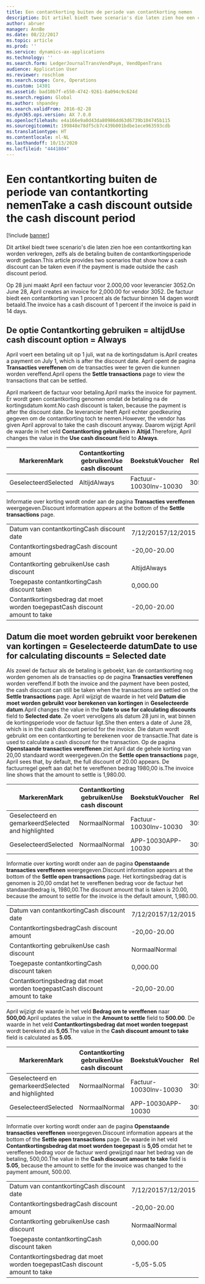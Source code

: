 ```yaml
---
title: Een contantkorting buiten de periode van contantkorting nemen
description: Dit artikel biedt twee scenario's die laten zien hoe een contantkorting kan worden verkregen, zelfs als de betaling buiten de contantkortingsperiode wordt gedaan.
author: abruer
manager: AnnBe
ms.date: 08/22/2017
ms.topic: article
ms.prod: ''
ms.service: dynamics-ax-applications
ms.technology: ''
ms.search.form: LedgerJournalTransVendPaym, VendOpenTrans
audience: Application User
ms.reviewer: roschlom
ms.search.scope: Core, Operations
ms.custom: 14301
ms.assetid: bad10b7f-e550-4742-9261-8a094c9c624d
ms.search.region: Global
ms.author: shpandey
ms.search.validFrom: 2016-02-28
ms.dyn365.ops.version: AX 7.0.0
ms.openlocfilehash: e4a166e9a0d43da80986dd63d6739b104745b115
ms.sourcegitcommit: 199848e78df5cb7c439b001bdbe1ece963593cdb
ms.translationtype: HT
ms.contentlocale: nl-NL
ms.lasthandoff: 10/13/2020
ms.locfileid: "4441804"
---
```

# <a name="take-a-cash-discount-outside-the-cash-discount-period"></a><span data-ttu-id="18f99-103">Een contantkorting buiten de periode van contantkorting nemen</span><span class="sxs-lookup"><span data-stu-id="18f99-103">Take a cash discount outside the cash discount period</span></span>

[!include [banner](../includes/banner.md)]

<span data-ttu-id="18f99-104">Dit artikel biedt twee scenario's die laten zien hoe een contantkorting kan worden verkregen, zelfs als de betaling buiten de contantkortingsperiode wordt gedaan.</span><span class="sxs-lookup"><span data-stu-id="18f99-104">This article provides two scenarios that show how a cash discount can be taken even if the payment is made outside the cash discount period.</span></span>

<span data-ttu-id="18f99-105">Op 28 juni maakt April een factuur voor 2.000,00 voor leverancier 3052.</span><span class="sxs-lookup"><span data-stu-id="18f99-105">On June 28, April creates an invoice for 2,000.00 for vendor 3052.</span></span> <span data-ttu-id="18f99-106">De factuur biedt een contantkorting van 1 procent als de factuur binnen 14 dagen wordt betaald.</span><span class="sxs-lookup"><span data-stu-id="18f99-106">The invoice has a cash discount of 1 percent if the invoice is paid in 14 days.</span></span>

## <a name="use-cash-discount-option--always"></a><span data-ttu-id="18f99-107">De optie Contantkorting gebruiken = altijd</span><span class="sxs-lookup"><span data-stu-id="18f99-107">Use cash discount option = Always</span></span>
<span data-ttu-id="18f99-108">April voert een betaling uit op 1 juli, wat na de kortingsdatum is.</span><span class="sxs-lookup"><span data-stu-id="18f99-108">April creates a payment on July 1, which is after the discount date.</span></span> <span data-ttu-id="18f99-109">April opent de pagina **Transacties vereffenen** om de transacties weer te geven die kunnen worden vereffend.</span><span class="sxs-lookup"><span data-stu-id="18f99-109">April opens the **Settle transactions** page to view the transactions that can be settled.</span></span> 

<span data-ttu-id="18f99-110">April markeert de factuur voor betaling.</span><span class="sxs-lookup"><span data-stu-id="18f99-110">April marks the invoice for payment.</span></span> <span data-ttu-id="18f99-111">Er wordt geen contantkorting genomen omdat de betaling na de kortingsdatum komt.</span><span class="sxs-lookup"><span data-stu-id="18f99-111">No cash discount is taken, because the payment is after the discount date.</span></span> <span data-ttu-id="18f99-112">De leverancier heeft April echter goedkeuring gegeven om de contantkorting toch te nemen.</span><span class="sxs-lookup"><span data-stu-id="18f99-112">However, the vendor has given April approval to take the cash discount anyway.</span></span> <span data-ttu-id="18f99-113">Daarom wijzigt April de waarde in het veld **Contantkorting gebruiken** in **Altijd**.</span><span class="sxs-lookup"><span data-stu-id="18f99-113">Therefore, April changes the value in the **Use cash discount** field to **Always**.</span></span>

| <span data-ttu-id="18f99-114">Markeren</span><span class="sxs-lookup"><span data-stu-id="18f99-114">Mark</span></span>     | <span data-ttu-id="18f99-115">Contantkorting gebruiken</span><span class="sxs-lookup"><span data-stu-id="18f99-115">Use cash discount</span></span> | <span data-ttu-id="18f99-116">Boekstuk</span><span class="sxs-lookup"><span data-stu-id="18f99-116">Voucher</span></span>   | <span data-ttu-id="18f99-117">Rekening</span><span class="sxs-lookup"><span data-stu-id="18f99-117">Account</span></span> | <span data-ttu-id="18f99-118">Datum van contantkorting</span><span class="sxs-lookup"><span data-stu-id="18f99-118">Cash discount date</span></span> | <span data-ttu-id="18f99-119">Vervaldatum</span><span class="sxs-lookup"><span data-stu-id="18f99-119">Due date</span></span>  | <span data-ttu-id="18f99-120">Factuur</span><span class="sxs-lookup"><span data-stu-id="18f99-120">Invoice</span></span> | <span data-ttu-id="18f99-121">Bedrag in transactievaluta</span><span class="sxs-lookup"><span data-stu-id="18f99-121">Amount in transaction currency</span></span> | <span data-ttu-id="18f99-122">Valuta</span><span class="sxs-lookup"><span data-stu-id="18f99-122">Currency</span></span> | <span data-ttu-id="18f99-123">Bedrag om te vereffenen</span><span class="sxs-lookup"><span data-stu-id="18f99-123">Amount to settle</span></span> |
|----------|-------------------|-----------|---------|--------------------|-----------|---------|--------------------------------|----------|------------------|
| <span data-ttu-id="18f99-124">Geselecteerd</span><span class="sxs-lookup"><span data-stu-id="18f99-124">Selected</span></span> | <span data-ttu-id="18f99-125">Altijd</span><span class="sxs-lookup"><span data-stu-id="18f99-125">Always</span></span>            | <span data-ttu-id="18f99-126">Factuur-10030</span><span class="sxs-lookup"><span data-stu-id="18f99-126">Inv-10030</span></span> | <span data-ttu-id="18f99-127">3052</span><span class="sxs-lookup"><span data-stu-id="18f99-127">3052</span></span>    | <span data-ttu-id="18f99-128">6/28/2015</span><span class="sxs-lookup"><span data-stu-id="18f99-128">6/28/2015</span></span>          | <span data-ttu-id="18f99-129">7/12/2015</span><span class="sxs-lookup"><span data-stu-id="18f99-129">7/12/2015</span></span> | <span data-ttu-id="18f99-130">10030</span><span class="sxs-lookup"><span data-stu-id="18f99-130">10030</span></span>   | <span data-ttu-id="18f99-131">-2000,00</span><span class="sxs-lookup"><span data-stu-id="18f99-131">-2,000.00</span></span>                      | <span data-ttu-id="18f99-132">USD</span><span class="sxs-lookup"><span data-stu-id="18f99-132">USD</span></span>      | <span data-ttu-id="18f99-133">-1980,00</span><span class="sxs-lookup"><span data-stu-id="18f99-133">-1,980.00</span></span>        |

<span data-ttu-id="18f99-134">Informatie over korting wordt onder aan de pagina **Transacties vereffenen** weergegeven.</span><span class="sxs-lookup"><span data-stu-id="18f99-134">Discount information appears at the bottom of the **Settle transactions** page.</span></span>

|                              |           |
|------------------------------|-----------|
| <span data-ttu-id="18f99-135">Datum van contantkorting</span><span class="sxs-lookup"><span data-stu-id="18f99-135">Cash discount date</span></span>           | <span data-ttu-id="18f99-136">7/12/2015</span><span class="sxs-lookup"><span data-stu-id="18f99-136">7/12/2015</span></span> |
| <span data-ttu-id="18f99-137">Contantkortingsbedrag</span><span class="sxs-lookup"><span data-stu-id="18f99-137">Cash discount amount</span></span>         | <span data-ttu-id="18f99-138">-20,00</span><span class="sxs-lookup"><span data-stu-id="18f99-138">-20.00</span></span>    |
| <span data-ttu-id="18f99-139">Contantkorting gebruiken</span><span class="sxs-lookup"><span data-stu-id="18f99-139">Use cash discount</span></span>            | <span data-ttu-id="18f99-140">Altijd</span><span class="sxs-lookup"><span data-stu-id="18f99-140">Always</span></span>    |
| <span data-ttu-id="18f99-141">Toegepaste contantkorting</span><span class="sxs-lookup"><span data-stu-id="18f99-141">Cash discount taken</span></span>          | <span data-ttu-id="18f99-142">0,00</span><span class="sxs-lookup"><span data-stu-id="18f99-142">0.00</span></span>      |
| <span data-ttu-id="18f99-143">Contantkortingsbedrag dat moet worden toegepast</span><span class="sxs-lookup"><span data-stu-id="18f99-143">Cash discount amount to take</span></span> | <span data-ttu-id="18f99-144">-20,00</span><span class="sxs-lookup"><span data-stu-id="18f99-144">-20.00</span></span>    |

## <a name="date-to-use-for-calculating-discounts--selected-date"></a><span data-ttu-id="18f99-145">Datum die moet worden gebruikt voor berekenen van kortingen = Geselecteerde datum</span><span class="sxs-lookup"><span data-stu-id="18f99-145">Date to use for calculating discounts = Selected date</span></span>
<span data-ttu-id="18f99-146">Als zowel de factuur als de betaling is geboekt, kan de contantkorting nog worden genomen als de transacties op de pagina **Transacties vereffenen** worden vereffend.</span><span class="sxs-lookup"><span data-stu-id="18f99-146">If both the invoice and the payment have been posted, the cash discount can still be taken when the transactions are settled on the **Settle transactions** page.</span></span> <span data-ttu-id="18f99-147">April wijzigt de waarde in het veld **Datum die moet worden gebruikt voor berekenen van kortingen** in **Geselecteerde datum**.</span><span class="sxs-lookup"><span data-stu-id="18f99-147">April changes the value in the **Date to use for calculating discounts** field to **Selected date**.</span></span> <span data-ttu-id="18f99-148">Ze voert vervolgens als datum 28 juni in, wat binnen de kortingsperiode voor de factuur ligt.</span><span class="sxs-lookup"><span data-stu-id="18f99-148">She then enters a date of June 28, which is in the cash discount period for the invoice.</span></span> <span data-ttu-id="18f99-149">Die datum wordt gebruikt om een contantkorting te berekenen voor de transactie.</span><span class="sxs-lookup"><span data-stu-id="18f99-149">That date is used to calculate a cash discount for the transaction.</span></span> <span data-ttu-id="18f99-150">Op de pagina **Openstaande transacties vereffenen** ziet April dat de gehele korting van 20,00 standaard wordt weergegeven.</span><span class="sxs-lookup"><span data-stu-id="18f99-150">On the **Settle open transactions** page, April sees that, by default, the full discount of 20.00 appears.</span></span> <span data-ttu-id="18f99-151">De factuurregel geeft aan dat het te vereffenen bedrag 1980,00 is.</span><span class="sxs-lookup"><span data-stu-id="18f99-151">The invoice line shows that the amount to settle is 1,980.00.</span></span>

| <span data-ttu-id="18f99-152">Markeren</span><span class="sxs-lookup"><span data-stu-id="18f99-152">Mark</span></span>                     | <span data-ttu-id="18f99-153">Contantkorting gebruiken</span><span class="sxs-lookup"><span data-stu-id="18f99-153">Use cash discount</span></span> | <span data-ttu-id="18f99-154">Boekstuk</span><span class="sxs-lookup"><span data-stu-id="18f99-154">Voucher</span></span>   | <span data-ttu-id="18f99-155">Rekening</span><span class="sxs-lookup"><span data-stu-id="18f99-155">Account</span></span> | <span data-ttu-id="18f99-156">Datum van contantkorting</span><span class="sxs-lookup"><span data-stu-id="18f99-156">Cash discount date</span></span> | <span data-ttu-id="18f99-157">Vervaldatum</span><span class="sxs-lookup"><span data-stu-id="18f99-157">Due date</span></span>  | <span data-ttu-id="18f99-158">Factuur</span><span class="sxs-lookup"><span data-stu-id="18f99-158">Invoice</span></span> | <span data-ttu-id="18f99-159">Bedrag in transactievaluta</span><span class="sxs-lookup"><span data-stu-id="18f99-159">Amount in transaction currency</span></span> | <span data-ttu-id="18f99-160">Valuta</span><span class="sxs-lookup"><span data-stu-id="18f99-160">Currency</span></span> | <span data-ttu-id="18f99-161">Bedrag om te vereffenen</span><span class="sxs-lookup"><span data-stu-id="18f99-161">Amount to settle</span></span> |
|--------------------------|-------------------|-----------|---------|--------------------|-----------|---------|--------------------------------|----------|------------------|
| <span data-ttu-id="18f99-162">Geselecteerd en gemarkeerd</span><span class="sxs-lookup"><span data-stu-id="18f99-162">Selected and highlighted</span></span> | <span data-ttu-id="18f99-163">Normaal</span><span class="sxs-lookup"><span data-stu-id="18f99-163">Normal</span></span>            | <span data-ttu-id="18f99-164">Factuur-10030</span><span class="sxs-lookup"><span data-stu-id="18f99-164">Inv-10030</span></span> | <span data-ttu-id="18f99-165">3052</span><span class="sxs-lookup"><span data-stu-id="18f99-165">3052</span></span>    | <span data-ttu-id="18f99-166">6/28/2015</span><span class="sxs-lookup"><span data-stu-id="18f99-166">6/28/2015</span></span>          | <span data-ttu-id="18f99-167">7/12/2015</span><span class="sxs-lookup"><span data-stu-id="18f99-167">7/12/2015</span></span> | <span data-ttu-id="18f99-168">10030</span><span class="sxs-lookup"><span data-stu-id="18f99-168">10030</span></span>   | <span data-ttu-id="18f99-169">-2000,00</span><span class="sxs-lookup"><span data-stu-id="18f99-169">-2,000.00</span></span>                      | <span data-ttu-id="18f99-170">USD</span><span class="sxs-lookup"><span data-stu-id="18f99-170">USD</span></span>      | <span data-ttu-id="18f99-171">-1980,00</span><span class="sxs-lookup"><span data-stu-id="18f99-171">-1,980.00</span></span>        |
| <span data-ttu-id="18f99-172">Geselecteerd</span><span class="sxs-lookup"><span data-stu-id="18f99-172">Selected</span></span>                 | <span data-ttu-id="18f99-173">Normaal</span><span class="sxs-lookup"><span data-stu-id="18f99-173">Normal</span></span>            | <span data-ttu-id="18f99-174">APP-10030</span><span class="sxs-lookup"><span data-stu-id="18f99-174">APP-10030</span></span> | <span data-ttu-id="18f99-175">3052</span><span class="sxs-lookup"><span data-stu-id="18f99-175">3052</span></span>    | <span data-ttu-id="18f99-176">7/15/2015</span><span class="sxs-lookup"><span data-stu-id="18f99-176">7/15/2015</span></span>          | <span data-ttu-id="18f99-177">7/15/2015</span><span class="sxs-lookup"><span data-stu-id="18f99-177">7/15/2015</span></span> |         | <span data-ttu-id="18f99-178">500,00</span><span class="sxs-lookup"><span data-stu-id="18f99-178">500.00</span></span>                         | <span data-ttu-id="18f99-179">USD</span><span class="sxs-lookup"><span data-stu-id="18f99-179">USD</span></span>      | <span data-ttu-id="18f99-180">500,00</span><span class="sxs-lookup"><span data-stu-id="18f99-180">500.00</span></span>           |

<span data-ttu-id="18f99-181">Informatie over korting wordt onder aan de pagina **Openstaande transacties vereffenen** weergegeven.</span><span class="sxs-lookup"><span data-stu-id="18f99-181">Discount information appears at the bottom of the **Settle open transactions** page.</span></span> <span data-ttu-id="18f99-182">Het kortingsbedrag dat is genomen is 20,00 omdat het te vereffenen bedrag voor de factuur het standaardbedrag is, 1980,00.</span><span class="sxs-lookup"><span data-stu-id="18f99-182">The discount amount that is taken is 20.00, because the amount to settle for the invoice is the default amount, 1,980.00.</span></span>

|                              |           |
|------------------------------|-----------|
| <span data-ttu-id="18f99-183">Datum van contantkorting</span><span class="sxs-lookup"><span data-stu-id="18f99-183">Cash discount date</span></span>           | <span data-ttu-id="18f99-184">7/12/2015</span><span class="sxs-lookup"><span data-stu-id="18f99-184">7/12/2015</span></span> |
| <span data-ttu-id="18f99-185">Contantkortingsbedrag</span><span class="sxs-lookup"><span data-stu-id="18f99-185">Cash discount amount</span></span>         | <span data-ttu-id="18f99-186">-20,00</span><span class="sxs-lookup"><span data-stu-id="18f99-186">-20.00</span></span>    |
| <span data-ttu-id="18f99-187">Contantkorting gebruiken</span><span class="sxs-lookup"><span data-stu-id="18f99-187">Use cash discount</span></span>            | <span data-ttu-id="18f99-188">Normaal</span><span class="sxs-lookup"><span data-stu-id="18f99-188">Normal</span></span>    |
| <span data-ttu-id="18f99-189">Toegepaste contantkorting</span><span class="sxs-lookup"><span data-stu-id="18f99-189">Cash discount taken</span></span>          | <span data-ttu-id="18f99-190">0,00</span><span class="sxs-lookup"><span data-stu-id="18f99-190">0.00</span></span>      |
| <span data-ttu-id="18f99-191">Contantkortingsbedrag dat moet worden toegepast</span><span class="sxs-lookup"><span data-stu-id="18f99-191">Cash discount amount to take</span></span> | <span data-ttu-id="18f99-192">-20,00</span><span class="sxs-lookup"><span data-stu-id="18f99-192">-20.00</span></span>    |

<span data-ttu-id="18f99-193">April wijzigt de waarde in het veld **Bedrag om te vereffenen** naar **500,00**.</span><span class="sxs-lookup"><span data-stu-id="18f99-193">April updates the value in the **Amount to settle** field to **500.00**.</span></span> <span data-ttu-id="18f99-194">De waarde in het veld **Contantkortingsbedrag dat moet worden toegepast** wordt berekend als **5,05**.</span><span class="sxs-lookup"><span data-stu-id="18f99-194">The value in the **Cash discount amount to take** field is calculated as **5.05**.</span></span>

| <span data-ttu-id="18f99-195">Markeren</span><span class="sxs-lookup"><span data-stu-id="18f99-195">Mark</span></span>                     | <span data-ttu-id="18f99-196">Contantkorting gebruiken</span><span class="sxs-lookup"><span data-stu-id="18f99-196">Use cash discount</span></span> | <span data-ttu-id="18f99-197">Boekstuk</span><span class="sxs-lookup"><span data-stu-id="18f99-197">Voucher</span></span>   | <span data-ttu-id="18f99-198">Rekening</span><span class="sxs-lookup"><span data-stu-id="18f99-198">Account</span></span> | <span data-ttu-id="18f99-199">Datum</span><span class="sxs-lookup"><span data-stu-id="18f99-199">Date</span></span>      | <span data-ttu-id="18f99-200">Vervaldatum</span><span class="sxs-lookup"><span data-stu-id="18f99-200">Due date</span></span>  | <span data-ttu-id="18f99-201">Factuur</span><span class="sxs-lookup"><span data-stu-id="18f99-201">Invoice</span></span> | <span data-ttu-id="18f99-202">Bedrag in transactievaluta</span><span class="sxs-lookup"><span data-stu-id="18f99-202">Amount in transaction currency</span></span> | <span data-ttu-id="18f99-203">Valuta</span><span class="sxs-lookup"><span data-stu-id="18f99-203">Currency</span></span> | <span data-ttu-id="18f99-204">Bedrag om te vereffenen</span><span class="sxs-lookup"><span data-stu-id="18f99-204">Amount to settle</span></span> |
|--------------------------|-------------------|-----------|---------|-----------|-----------|---------|--------------------------------|----------|------------------|
| <span data-ttu-id="18f99-205">Geselecteerd en gemarkeerd</span><span class="sxs-lookup"><span data-stu-id="18f99-205">Selected and highlighted</span></span> | <span data-ttu-id="18f99-206">Normaal</span><span class="sxs-lookup"><span data-stu-id="18f99-206">Normal</span></span>            | <span data-ttu-id="18f99-207">Factuur-10030</span><span class="sxs-lookup"><span data-stu-id="18f99-207">Inv-10030</span></span> | <span data-ttu-id="18f99-208">3052</span><span class="sxs-lookup"><span data-stu-id="18f99-208">3052</span></span>    | <span data-ttu-id="18f99-209">6/28/2015</span><span class="sxs-lookup"><span data-stu-id="18f99-209">6/28/2015</span></span> | <span data-ttu-id="18f99-210">7/12/2015</span><span class="sxs-lookup"><span data-stu-id="18f99-210">7/12/2015</span></span> | <span data-ttu-id="18f99-211">10030</span><span class="sxs-lookup"><span data-stu-id="18f99-211">10030</span></span>   | <span data-ttu-id="18f99-212">2.000,00</span><span class="sxs-lookup"><span data-stu-id="18f99-212">2,000.00</span></span>                       | <span data-ttu-id="18f99-213">USD</span><span class="sxs-lookup"><span data-stu-id="18f99-213">USD</span></span>      | <span data-ttu-id="18f99-214">-500,00</span><span class="sxs-lookup"><span data-stu-id="18f99-214">-500.00</span></span>          |
| <span data-ttu-id="18f99-215">Geselecteerd</span><span class="sxs-lookup"><span data-stu-id="18f99-215">Selected</span></span>                 | <span data-ttu-id="18f99-216">Normaal</span><span class="sxs-lookup"><span data-stu-id="18f99-216">Normal</span></span>            | <span data-ttu-id="18f99-217">APP-10030</span><span class="sxs-lookup"><span data-stu-id="18f99-217">APP-10030</span></span> | <span data-ttu-id="18f99-218">3052</span><span class="sxs-lookup"><span data-stu-id="18f99-218">3052</span></span>    | <span data-ttu-id="18f99-219">7/15/2015</span><span class="sxs-lookup"><span data-stu-id="18f99-219">7/15/2015</span></span> | <span data-ttu-id="18f99-220">7/15/2015</span><span class="sxs-lookup"><span data-stu-id="18f99-220">7/15/2015</span></span> |         | <span data-ttu-id="18f99-221">500,00</span><span class="sxs-lookup"><span data-stu-id="18f99-221">500.00</span></span>                         | <span data-ttu-id="18f99-222">USD</span><span class="sxs-lookup"><span data-stu-id="18f99-222">USD</span></span>      | <span data-ttu-id="18f99-223">500,00</span><span class="sxs-lookup"><span data-stu-id="18f99-223">500.00</span></span>           |

<span data-ttu-id="18f99-224">Informatie over korting wordt onder aan de pagina **Openstaande transacties vereffenen** weergegeven.</span><span class="sxs-lookup"><span data-stu-id="18f99-224">Discount information appears at the bottom of the **Settle open transactions** page.</span></span> <span data-ttu-id="18f99-225">De waarde in het veld **Contantkortingsbedrag dat moet worden toegepast** is **5,05** omdat het te vereffenen bedrag voor de factuur werd gewijzigd naar het bedrag van de betaling, 500,00.</span><span class="sxs-lookup"><span data-stu-id="18f99-225">The value in the **Cash discount amount to take** field is **5.05**, because the amount to settle for the invoice was changed to the payment amount, 500.00.</span></span>

|                              |           |
|------------------------------|-----------|
| <span data-ttu-id="18f99-226">Datum van contantkorting</span><span class="sxs-lookup"><span data-stu-id="18f99-226">Cash discount date</span></span>           | <span data-ttu-id="18f99-227">7/12/2015</span><span class="sxs-lookup"><span data-stu-id="18f99-227">7/12/2015</span></span> |
| <span data-ttu-id="18f99-228">Contantkortingsbedrag</span><span class="sxs-lookup"><span data-stu-id="18f99-228">Cash discount amount</span></span>         | <span data-ttu-id="18f99-229">-20,00</span><span class="sxs-lookup"><span data-stu-id="18f99-229">-20.00</span></span>    |
| <span data-ttu-id="18f99-230">Contantkorting gebruiken</span><span class="sxs-lookup"><span data-stu-id="18f99-230">Use cash discount</span></span>            | <span data-ttu-id="18f99-231">Normaal</span><span class="sxs-lookup"><span data-stu-id="18f99-231">Normal</span></span>    |
| <span data-ttu-id="18f99-232">Toegepaste contantkorting</span><span class="sxs-lookup"><span data-stu-id="18f99-232">Cash discount taken</span></span>          | <span data-ttu-id="18f99-233">0,00</span><span class="sxs-lookup"><span data-stu-id="18f99-233">0.00</span></span>      |
| <span data-ttu-id="18f99-234">Contantkortingsbedrag dat moet worden toegepast</span><span class="sxs-lookup"><span data-stu-id="18f99-234">Cash discount amount to take</span></span> | <span data-ttu-id="18f99-235">-5,05</span><span class="sxs-lookup"><span data-stu-id="18f99-235">-5.05</span></span>     |





